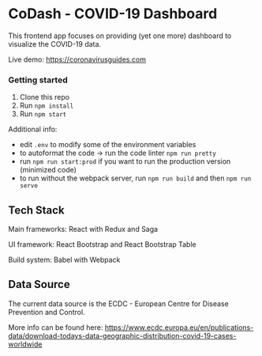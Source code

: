 # CoDash - COVID-19 Dashboard

This frontend app focuses on providing (yet one more) dashboard to visualize the COVID-19 data.

Live demo: https://coronavirusguides.com

### Getting started

1. Clone this repo
2. Run `npm install`
3. Run `npm start`

Additional info:
* edit `.env` to modify some of the environment variables
* to autoformat the code -> run the code linter `npm run pretty`
* run `npm run start:prod` if you want to run the production version (minimized code)
* to run without the webpack server, run `npm run build` and then `npm run serve`


## Tech Stack

Main frameworks: React with Redux and Saga

UI framework: React Bootstrap and React Bootstrap Table

Build system: Babel with Webpack

    
## Data Source

The current data source is the ECDC - European Centre for Disease Prevention and Control.

More info can be found here: https://www.ecdc.europa.eu/en/publications-data/download-todays-data-geographic-distribution-covid-19-cases-worldwide